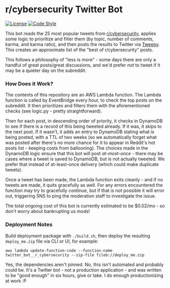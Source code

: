 # r/cybersecurity Twitter Bot

[![License](https://img.shields.io/github/license/r-cybersecurity/twitter_bot__r_cybersecurity)](https://github.com/r-cybersecurity/twitter_bot__r_cybersecurity)
[![Code Style](https://img.shields.io/badge/code%20style-black-black)](https://github.com/psf/black)

This bot reads the 25 most popular tweets from [r/cybersecurity](https://reddit.com/r/cybersecurity), applies some logic to prioritize and filter them (by topic, number of comments, karma, and karma ratio), and then posts the results to Twitter via [Tweepy](https://www.tweepy.org/). This creates an approximate list of the "best of r/cybersecurity" posts.

This follows a philosophy of "less is more" - some days there are only a handful of great posts/great discussions, and we'd prefer *not* to tweet if it may be a quieter day on the subreddit.

### How Does it Work?

The contents of this repository are an AWS Lambda function. The Lambda function is called by EventBridge every hour, to check the top posts on the subreddit. It then prioritizes and filters them with the aforementioned checks (see logic.py - pretty straightforward).

Then for each post, in descending order of priority, it checks in DynamoDB to see if there is a record of this being tweeted already. If it was, it skips to the next post. If it wasn't, it adds an entry to DynamoDB stating what is being posted, with a TTL of two weeks (so we automatically forget what was posted after there's no more chance for it to appear in Reddit's hot posts list - keeping costs from ballooning). The choices made in the DynamoDB logic ensure that this bot will post *at-most-once* - there may be cases where a tweet is saved to DynamoDB, but is not actually tweeted. We prefer that instead of at-least-once delivery (which could make duplicate tweets).

Once a tweet has been made, the Lambda function exits cleanly - and if no tweets are made, it quits gracefully as well. For any errors encountered the function may try to gracefully continue, but if that is not possible it will error out, triggering SNS to ping the moderation staff to investigate the issue.

The total ongoing cost of this bot is currently estimated to be $0.02/mo - so don't worry about bankrupting us mods!

### Deployment Notes

Build deployment package with `./build.sh`, then deploy the resulting `deploy_me.zip` file via CLI or UI, for example:

```
aws lambda update-function-code --function-name twitter_bot__r_cybersecurity --zip-file fileb://deploy_me.zip
```

Yes, the dependencies aren't pinned. No, this isn't automated and probably could be. It's a Twitter bot - not a production application - and was written to be "good enough" in six hours, give or take. I do enough productionizing at work :P